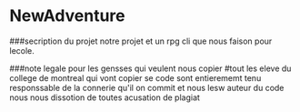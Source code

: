 # NewAdventure

###secription du projet
notre projet et un rpg cli que nous faison pour lecole.

###note legale pour les gensses qui veulent nous copier 
#tout les eleve du college de montreal qui vont copier se code sont entierememt tenu responssable de la connerie qu'il on commit et nous lesw auteur du code nous nous dissotion de toutes acusation de plagiat
